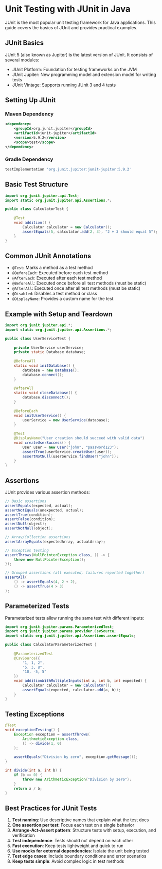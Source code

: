 # Unit Testing with JUnit in Java

JUnit is the most popular unit testing framework for Java applications. This guide covers the basics of JUnit and provides practical examples.

## JUnit Basics

JUnit 5 (also known as Jupiter) is the latest version of JUnit. It consists of several modules:
- JUnit Platform: Foundation for testing frameworks on the JVM
- JUnit Jupiter: New programming model and extension model for writing tests
- JUnit Vintage: Supports running JUnit 3 and 4 tests

## Setting Up JUnit

### Maven Dependency

```xml
<dependency>
    <groupId>org.junit.jupiter</groupId>
    <artifactId>junit-jupiter</artifactId>
    <version>5.9.2</version>
    <scope>test</scope>
</dependency>
```

### Gradle Dependency

```groovy
testImplementation 'org.junit.jupiter:junit-jupiter:5.9.2'
```

## Basic Test Structure

```java
import org.junit.jupiter.api.Test;
import static org.junit.jupiter.api.Assertions.*;

public class CalculatorTest {
    
    @Test
    void addition() {
        Calculator calculator = new Calculator();
        assertEquals(5, calculator.add(2, 3), "2 + 3 should equal 5");
    }
}
```

## Common JUnit Annotations

- `@Test`: Marks a method as a test method
- `@BeforeEach`: Executed before each test method
- `@AfterEach`: Executed after each test method
- `@BeforeAll`: Executed once before all test methods (must be static)
- `@AfterAll`: Executed once after all test methods (must be static)
- `@Disabled`: Disables a test method or class
- `@DisplayName`: Provides a custom name for the test

## Example with Setup and Teardown

```java
import org.junit.jupiter.api.*;
import static org.junit.jupiter.api.Assertions.*;

public class UserServiceTest {
    
    private UserService userService;
    private static Database database;
    
    @BeforeAll
    static void initDatabase() {
        database = new Database();
        database.connect();
    }
    
    @AfterAll
    static void closeDatabase() {
        database.disconnect();
    }
    
    @BeforeEach
    void initUserService() {
        userService = new UserService(database);
    }
    
    @Test
    @DisplayName("User creation should succeed with valid data")
    void createUserSuccess() {
        User user = new User("john", "password123");
        assertTrue(userService.createUser(user));
        assertNotNull(userService.findUser("john"));
    }
}
```

## Assertions

JUnit provides various assertion methods:

```java
// Basic assertions
assertEquals(expected, actual);
assertNotEquals(unexpected, actual);
assertTrue(condition);
assertFalse(condition);
assertNull(object);
assertNotNull(object);

// Array/Collection assertions
assertArrayEquals(expectedArray, actualArray);

// Exception testing
assertThrows(NullPointerException.class, () -> {
    throw new NullPointerException();
});

// Grouped assertions (all executed, failures reported together)
assertAll(
    () -> assertEquals(4, 2 + 2),
    () -> assertTrue(4 > 3)
);
```

## Parameterized Tests

Parameterized tests allow running the same test with different inputs:

```java
import org.junit.jupiter.params.ParameterizedTest;
import org.junit.jupiter.params.provider.CsvSource;
import static org.junit.jupiter.api.Assertions.assertEquals;

public class CalculatorParameterizedTest {
    
    @ParameterizedTest
    @CsvSource({
        "1, 1, 2",
        "5, 3, 8",
        "10, -5, 5"
    })
    void additionWithMultipleInputs(int a, int b, int expected) {
        Calculator calculator = new Calculator();
        assertEquals(expected, calculator.add(a, b));
    }
}
```

## Testing Exceptions

```java
@Test
void exceptionTesting() {
    Exception exception = assertThrows(
        ArithmeticException.class, 
        () -> divide(1, 0)
    );
    
    assertEquals("Division by zero", exception.getMessage());
}

int divide(int a, int b) {
    if (b == 0) {
        throw new ArithmeticException("Division by zero");
    }
    return a / b;
}
```

## Best Practices for JUnit Tests

1. **Test naming**: Use descriptive names that explain what the test does
2. **One assertion per test**: Focus each test on a single behavior
3. **Arrange-Act-Assert pattern**: Structure tests with setup, execution, and verification
4. **Test independence**: Tests should not depend on each other
5. **Fast execution**: Keep tests lightweight and quick to run
6. **Use mocks for external dependencies**: Isolate the unit being tested
7. **Test edge cases**: Include boundary conditions and error scenarios
8. **Keep tests simple**: Avoid complex logic in test methods